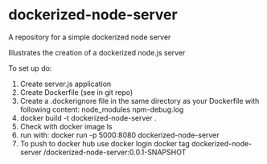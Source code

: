 # dockerized-node-server
A repository for a simple dockerized node server

Illustrates the creation of a dockerized node.js server

To set up do:

1. Create server.js application
2. Create Dockerfile (see in git repo)
3. Create a .dockerignore file in the same directory as your Dockerfile with following content:
node_modules
npm-debug.log
4. docker build -t dockerized-node-server .
5. Check with docker image ls
6. run with: docker run -p 5000:8080 dockerized-node-server
7. To push to docker hub use
docker login
docker tag dockerized-node-server <username>/dockerized-node-server:0.0.1-SNAPSHOT
